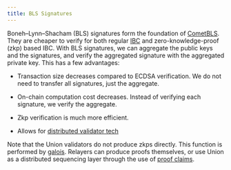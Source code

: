 ```yaml
---
title: BLS Signatures
---
```


Boneh–Lynn–Shacham (BLS) signatures form the foundation of [CometBLS](/docs/architecture/cometbls). They are cheaper to verify for both regular [IBC](/docs/concepts/ibc) and zero-knowledge-proof (zkp) based IBC. With BLS signatures, we can aggregate the public keys and the signatures, and verify the aggregated signature with the aggregated private key. This has a few advantages:

- Transaction size decreases compared to ECDSA verification. We do not need to transfer all signatures, just the aggregate.

- On-chain computation cost decreases. Instead of verifying each signature, we verify the aggregate.

- Zkp verification is much more efficient.

- Allows for [distributed validator tech](/docs/concepts/distributed-validator-tech)

Note that the Union validators do not produce zkps directly. This function is performed by [galois](/docs/architecture/cometbls). Relayers can produce proofs themselves, or use Union as a distributed sequencing layer through the use of [proof claims](https://github.com/unionlabs/union/discussions/41).

